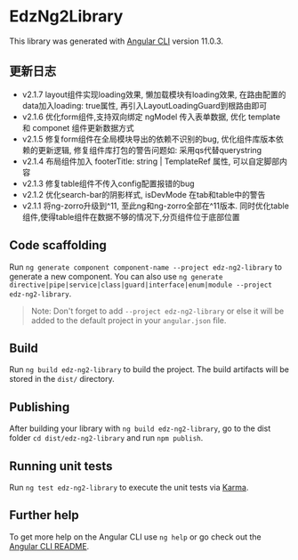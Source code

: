 # EdzNg2Library

This library was generated with [Angular CLI](https://github.com/angular/angular-cli) version 11.0.3.

## 更新日志
- v2.1.7 layout组件实现loading效果, 懒加载模块有loading效果, 在路由配置的data加入loading: true属性, 再引入LayoutLoadingGuard到根路由即可
- v2.1.6 优化form组件,支持双向绑定 ngModel 传入表单数据, 优化 template 和 componet 组件更新数据方式
- v2.1.5 修复form组件在全局模块导出的依赖不识别的bug, 优化组件库版本依赖的更新逻辑, 修复组件库打包的警告问题如: 采用qs代替querystring
- v2.1.4 布局组件加入 footerTitle: string | TemplateRef 属性, 可以自定脚部内容
- v2.1.3 修复table组件不传入config配置报错的bug
- v2.1.2 优化search-bar的阴影样式, isDevMode 在tab和table中的警告
- v2.1.1 将ng-zorro升级到^11, 至此ng和ng-zorro全部在^11版本. 同时优化table组件,使得table组件在数据不够的情况下,分页组件位于底部位置

## Code scaffolding

Run `ng generate component component-name --project edz-ng2-library` to generate a new component. You can also use `ng generate directive|pipe|service|class|guard|interface|enum|module --project edz-ng2-library`.
> Note: Don't forget to add `--project edz-ng2-library` or else it will be added to the default project in your `angular.json` file.

## Build

Run `ng build edz-ng2-library` to build the project. The build artifacts will be stored in the `dist/` directory.

## Publishing

After building your library with `ng build edz-ng2-library`, go to the dist folder `cd dist/edz-ng2-library` and run `npm publish`.

## Running unit tests

Run `ng test edz-ng2-library` to execute the unit tests via [Karma](https://karma-runner.github.io).

## Further help

To get more help on the Angular CLI use `ng help` or go check out the [Angular CLI README](https://github.com/angular/angular-cli/blob/master/README.md).
